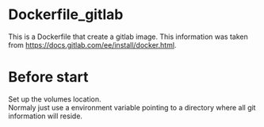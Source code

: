 # Dockerfile_gitlab
This is a Dockerfile that create a gitlab image. This information was taken from https://docs.gitlab.com/ee/install/docker.html.

# Before start 

 Set up the volumes location. \
 Normaly just use a environment variable pointing to a directory where all git information will reside. 
